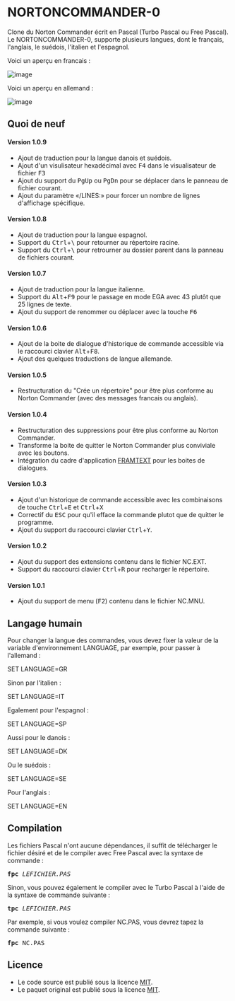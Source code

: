 # NORTONCOMMANDER-0
Clone du Norton Commander écrit en Pascal (Turbo Pascal ou Free Pascal). Le NORTONCOMMANDER-0, supporte plusieurs langues, dont le français, l'anglais, le suédois, l'italien et l'espagnol.

Voici un aperçu en francais&nbsp;:

![image](https://github.com/gladir/NORTONCOMMANDER-0/assets/11842176/79e3db12-9fbf-4989-91a8-0bdab195dda8)

Voici un aperçu en allemand&nbsp;:

![image](https://github.com/gladir/NORTONCOMMANDER-0/assets/11842176/7bbbbb42-094c-45f7-a794-120b831b8798)

<h2>Quoi de neuf</h2>

<h4>Version 1.0.9</h4>
<ul>
  <li>Ajout de traduction pour la langue danois et suédois.</li>
  <li>Ajout d'un visulisateur hexadécimal avec <kbd>F4</kbd> dans le visualisateur de fichier <kbd>F3</kbd></li>
  <li>Ajout du support du <kbd>PgUp</kbd> ou <kbd>PgDn</kbd> pour se déplacer dans le panneau de fichier courant.</li>
  <li>Ajout du paramètre «/LINES:» pour forcer un nombre de lignes d'affichage spécifique.</li>
</ul>

<h4>Version 1.0.8</h4>
<ul>
  <li>Ajout de traduction pour la langue espagnol.</li>
  <li>Support du <kbd>Ctrl</kbd>+<kbd>\</kbd> pour retourner au répertoire racine.</li>
  <li>Support du <kbd>Ctrl</kbd>+<kbd>\</kbd> pour retrourner au dossier parent dans la panneau de fichiers courant.</li>
</ul>

<h4>Version 1.0.7</h4>
<ul>
  <li>Ajout de traduction pour la langue italienne.</li>
  <li>Support du <kbd>Alt</kbd>+<kbd>F9</kbd> pour le passage en mode EGA avec 43 plutôt que 25 lignes de texte.</li>
  <li>Ajout du support de renommer ou déplacer avec la touche <kbd>F6</kbd></li>
</ul>

<h4>Version 1.0.6</h4>
<ul>
  <li>Ajout de la boite de dialogue d'historique de commande accessible via le raccourci clavier <kbd>Alt</kbd>+<kbd>F8</kbd>.</li>
  <li>Ajout des quelques traductions de langue allemande.</li>
</ul>


<h4>Version 1.0.5</h4>
<ul>
  <li>Restructuration du "Crée un répertoire" pour être plus conforme au Norton Commander (avec des messages francais ou anglais).</li>
</ul>

<h4>Version 1.0.4</h4>
<ul>
  <li>Restructuration des suppressions pour être plus conforme au Norton Commander.</li>
  <li>Transforme la boite de quitter le Norton Commander plus conviviale avec les boutons.</li>
  <li>Intégration du cadre d'application <a href="https://github.com/gladir/FRAMTEXT" target="_blank">FRAMTEXT</a> pour les boites de dialogues.</li>
</ul>

<h4>Version 1.0.3</h4>
<ul>
  <li>Ajout d'un historique de commande accessible avec les combinaisons de touche <kbd>Ctrl</kbd>+<kbd>E</kbd> et <kbd>Ctrl</kbd>+<kbd>X</kbd></li>
  <li>Correctif du <kbd>ESC</kbd> pour qu'il efface la commande plutot que de quitter le programme.</li>
  <li>Ajout du support du raccourci clavier <kbd>Ctrl</kbd>+<kbd>Y</kbd>.</li>
</ul>


<h4>Version 1.0.2</h4>
<ul>
  <li>Ajout du support des extensions contenu dans le fichier NC.EXT.</li>
  <li>Support du raccourci clavier <kbd>Ctrl</kbd>+<kbd>R</kbd> pour recharger le répertoire.</li>
</ul>

<h4>Version 1.0.1</h4>
<ul>
  <li>Ajout du support de menu (<kbd>F2</kbd>) contenu dans le fichier NC.MNU.</li>
</ul>

<h2>Langage humain</h3>

Pour changer la langue des commandes, vous devez fixer la valeur de la variable d'environnement LANGUAGE, par exemple, pour passer à l'allemand :

SET LANGUAGE=GR	
	
Sinon par l'italien :

SET LANGUAGE=IT

Egalement pour l'espagnol :

SET LANGUAGE=SP

Aussi pour le danois :

SET LANGUAGE=DK

Ou le suédois :

SET LANGUAGE=SE

Pour l'anglais :
	
SET LANGUAGE=EN

<h2>Compilation</h2>
	
Les fichiers Pascal n'ont aucune dépendances, il suffit de télécharger le fichier désiré et de le compiler avec Free Pascal avec la syntaxe de commande  :

<pre><b>fpc</b> <i>LEFICHIER.PAS</i></pre>
	
Sinon, vous pouvez également le compiler avec le Turbo Pascal à l'aide de la syntaxe de commande suivante :	

<pre><b>tpc</b> <i>LEFICHIER.PAS</i></pre>
	
Par exemple, si vous voulez compiler NC.PAS, vous devrez tapez la commande suivante :

<pre><b>fpc</b> NC.PAS</pre>

<h2>Licence</h2>
<ul>
 <li>Le code source est publié sous la licence <a href="https://github.com/gladir/NORTONCOMMANDER-0/blob/main/LICENSE">MIT</a>.</li>
 <li>Le paquet original est publié sous la licence <a href="https://github.com/gladir/NORTONCOMMANDER-0/blob/main/LICENSE">MIT</a>.</li>
</ul>
